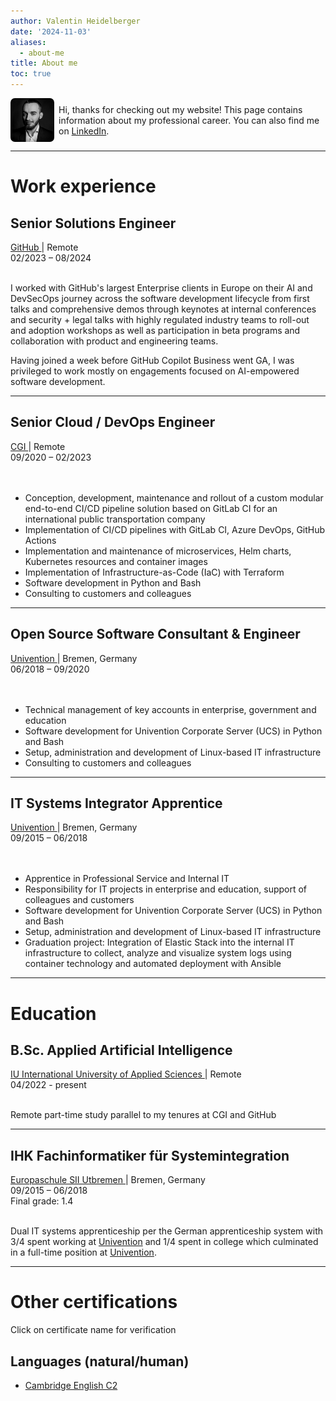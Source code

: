 ```yaml
---
author: Valentin Heidelberger
date: '2024-11-03'
aliases:
  - about-me
title: About me
toc: true
---
```


<!-- Hi, thanks for checking out my website! This page contains information about my professional career. You can also find me on
<a href="https://www.linkedin.com/in/va1entin" target="_blank">
  <i class="fab fa-linkedin fa-lg"></i>
  LinkedIn</a>. -->

<div style="display: flex; align-items: center; margin-top: 0.5em;">
  <img src="/img/me_square.jpg" alt="Your Photo" style="width: 5em; height: 5em; border-radius: 10%; margin-right: 0.5em;">
  <span>Hi, thanks for checking out my website! This page contains information about my professional career. You can also find me on
  <a href="https://www.linkedin.com/in/va1entin" target="_blank">
    <i class="fab fa-linkedin fa-lg"></i>
    LinkedIn</a>.
  </span>
</div>

<hr>

# Work experience

## Senior Solutions Engineer

<div class="cursive">
  <div class="left">
    <a href="https://github.com" target="_blank">
      <i class="fab fa-github fa-xl"></i>
      GitHub
    </a>
    | Remote
  </div>
  <div class="right">
    02/2023 – 08/2024
  </div>
</div>
<br>

I worked with GitHub's largest Enterprise clients in Europe on their AI and DevSecOps journey across the software development lifecycle from first talks and comprehensive demos through keynotes at internal conferences and security + legal talks with highly regulated industry teams to roll-out and adoption workshops as well as participation in beta programs and collaboration with product and engineering teams.

Having joined a week before GitHub Copilot Business went GA, I was privileged to work mostly on engagements focused on AI-empowered software development.

<hr>

## Senior Cloud / DevOps Engineer

<div class="cursive">
  <div class="left">
    <a href="https://cgi.com" target="_blank">
    <i class="fas fa-angle-up fa-xl fa-rotate-by" style="--fa-rotate-angle: 45deg;"></i>
    CGI
    </a>
    | Remote
  </div>
  <div class="right">
    09/2020 – 02/2023
  </div>
</div>
<br>
<br>

* Conception, development, maintenance and rollout of a custom modular end-to-end CI/CD pipeline solution based on GitLab CI for an international public transportation company
* Implementation of CI/CD pipelines with GitLab CI, Azure DevOps, GitHub Actions
* Implementation and maintenance of microservices, Helm charts, Kubernetes resources and container images
* Implementation of Infrastructure-as-Code (IaC) with Terraform
* Software development in Python and Bash
* Consulting to customers and colleagues

<hr>

## Open Source Software Consultant & Engineer

<div class="cursive">
  <div class="left">
    <a href="https://univention.com" target="_blank">
      <i class="fab fa-linux fa-xl"></i>
      Univention
    </a>
    | Bremen, Germany
  </div>
  <div class="right">
    06/2018 – 09/2020
  </div>
</div>
<br>
<br>

* Technical management of key accounts in enterprise, government and education
* Software development for Univention Corporate Server (UCS) in Python and Bash
* Setup, administration and development of Linux-based IT infrastructure
* Consulting to customers and colleagues

<hr>

## IT Systems Integrator Apprentice

<div class="cursive">
  <div class="left">
    <a href="https://univention.com" target="_blank">
      <i class="fab fa-linux fa-xl"></i>
      Univention
    </a>
    | Bremen, Germany
  </div>
  <div class="right">
    09/2015 – 06/2018
  </div>
</div>
<br>
<br>

* Apprentice in Professional Service and Internal IT
* Responsibility for IT projects in enterprise and education, support of colleagues and customers
* Software development for Univention Corporate Server (UCS) in Python and Bash
* Setup, administration and development of Linux-based IT infrastructure
* Graduation project: Integration of Elastic Stack into the internal IT infrastructure to collect,
analyze and visualize system logs using container technology and automated
deployment with Ansible

<hr>

# Education

## B.Sc. Applied Artificial Intelligence
<div class="cursive">
  <div class="left">
    <a href="https://www.iu.org" target="_blank">
      <i class="fas fa-building-columns fa-xl"></i>
      IU International University of Applied Sciences
    </a>
    | Remote
  </div>
  <div class="right">
    04/2022 - present
  </div>
</div>
<br>

Remote part-time study parallel to my tenures at CGI and GitHub

<hr>

## IHK Fachinformatiker für Systemintegration
<div class="cursive">
  <div class="left">
    <a href="https://www.szut.de/international/schulzentrum-utbremen-english.html" target="_blank">
      <i class="fas fa-building-columns fa-xl"></i>
      Europaschule SII Utbremen
    </a>
    | Bremen, Germany
  </div>
  <div class="right">
    09/2015 – 06/2018
    <br>
    Final grade: 1.4
  </div>
</div>
<br>

Dual IT systems apprenticeship per the German apprenticeship system with 3/4 spent working at <a href="#it-systems-integrator-apprentice">Univention</a> and 1/4 spent in college which culminated in a full-time position at <a href="#open-source-software-consultant--engineer">Univention</a>.

<hr>

# Other certifications
Click on certificate name for verification

## Languages (natural/human)
* <a href="/img/cambridge_english_certificate.webp" target="_blank">Cambridge English C2</a>
